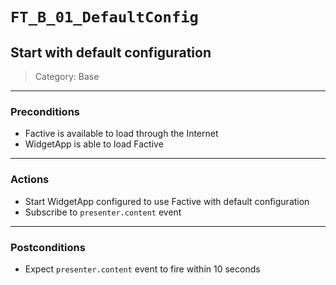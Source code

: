 `FT_B_01_DefaultConfig`
=========================

Start with default configuration
--------------------------------

> Category: Base

***

### Preconditions
 - Factive is available to load through the Internet
 - WidgetApp is able to load Factive

***

### Actions
 - Start WidgetApp configured to use Factive with default configuration
 - Subscribe to `presenter.content` event

***

### Postconditions
 - Expect `presenter.content` event to fire within 10 seconds